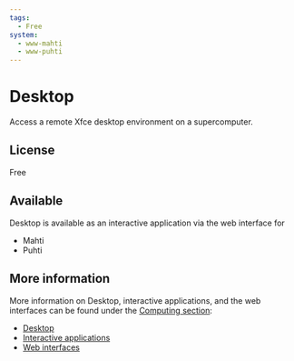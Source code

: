 ```yaml
---
tags:
  - Free
system:
  - www-mahti
  - www-puhti
---
```


# Desktop

Access a remote Xfce desktop environment on a supercomputer.


## License

Free


## Available

Desktop is available as an interactive application via the web interface for

  - Mahti
  - Puhti


## More information

More information on Desktop, interactive applications, and the web interfaces can be found under the [Computing section](../computing/index.md):

  - [Desktop](../computing/webinterface/desktop.md)
  - [Interactive applications](../computing/webinterface/apps.md)
  - [Web interfaces](../computing/webinterface/index.md)
